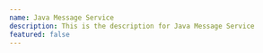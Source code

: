 ```yaml
---
name: Java Message Service
description: This is the description for Java Message Service
featured: false
---
```

